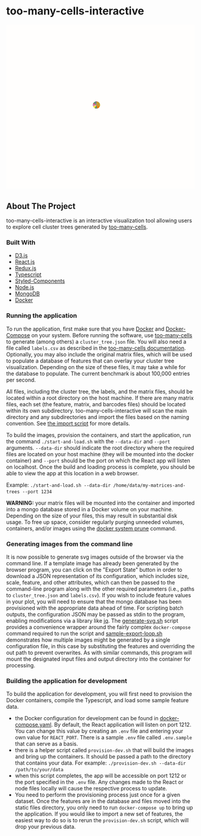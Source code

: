 # too-many-cells-interactive
![](screenshot.gif)

## About The Project

too-many-cells-interactive is an interactive visualization tool allowing users to explore cell cluster trees generated by [too-many-cells](https://github.com/GregorySchwartz/too-many-cells). 

### Built With

* [D3.js](https://d3js.org/)
* [React.js](https://reactjs.org/)
* [Redux.js](https://redux.js.org/)
* [Typescript](https://www.typescriptlang.org/)
* [Styled-Components](https://styled-components.com/)
* [Node.js](https://nodejs.org/en/)
* [MongoDB](https://mongodb.com/)
* [Docker](https://www.docker.com/)


### Running the application

To run the application, first make sure that you have [Docker](https://www.docker.com/) and [Docker-Compose](https://docs.docker.com/compose/install/) on your system. Before running the software, use [too-many-cells](https://github.com/GregorySchwartz/too-many-cells) to generate (among others) a `cluster_tree.json` file. You will also need a file called `labels.csv` as described in the [too-many-cells documentation](https://gregoryschwartz.github.io/too-many-cells/#:~:text=labels.csv). Optionally, you may also include the original matrix files, which will be used to populate a database of features that can overlay your cluster tree visualization. Depending on the size of these files, it may take a while for the database to populate. The current benchmark is about 100,000 entries per second.

All files, including the cluster tree, the labels, and the matrix files, should be located within a root directory on the host machine. If there are many matrix files, each set (the feature, matrix, and barcodes files) should be located within its own subdirectory. too-many-cells-interactive will scan the main directory and any subdirectories and import the files based on the naming convention. See [the import script](./node/import-matrix.py) for more details.

To build the images, provision the containers, and start the application, run the command `./start-and-load.sh` with the `--data-dir` and `--port` arguments. `--data-dir` should indicate the root directory where the required files are located on your host machine (they will be mounted into the docker container) and `--port` should be the port on which the React app will listen on localhost. Once the build and loading process is complete, you should be able to view the app at this location in a web browser.

Example: `./start-and-load.sh --data-dir /home/data/my-matrices-and-trees --port 1234` 

**WARNING:** your matrix files will be mounted into the container and imported into a mongo database stored in a Docker volume on your machine. Depending on the size of your files, this may result in substantial disk usage. To free up space, consider regularly purging unneeded volumes, containers, and/or images using the [docker system prune](https://docs.docker.com/engine/reference/commandline/system_prune/) command.


### Generating images from the command line

It is now possible to generate svg images outside of the browser via the command line. If a template image has already been generated by the browser program, you can click on the "Export State" button in order to download a JSON representation of its configuration, which includes size, scale, feature, and other attributes, which can then be passed to the command-line program along with the other required parameters (i.e., paths to `cluster_tree.json` and `labels.csv`). If you wish to include feature values in your plot, you will need to ensure that the mongo database has been provisioned with the appropriate data ahead of time. For scripting batch outputs, the configuration JSON may be passed as stdin to the program, enabling modifications via a library like [jq](https://stedolan.github.io/jq/manual/). The [generate-svg.sh](generate-svg.sh) script provides a convenience wrapper around the fairly complex `docker-compose` command required to run the script and [sample-export-loop.sh](sample-export-loop.sh) demonstrates how multiple images might be generated by a single configuration file, in this case by substituting the features and overriding the out path to prevent overwrites. As with similar commands, this program will mount the designated input files and output directory into the container for processing.  

### Building the application for development

To build the application for development, you will first need to provision the Docker containers, compile the Typescript, and load some sample feature data. 
  - the Docker configuration for development can be found in [docker-compose.yaml](./docker-compose.yaml). By default, the React application will listen on port 1212. You can change this value by creating an `.env` file and entering your own value for `REACT_PORT`. There is a sample `.env` file called `.env.sample` that can serve as a basis.
  - there is a helper script called `provision-dev.sh` that will build the images and bring up the containers. It should be passed a path to the directory that contains your data. For example: `./provision-dev.sh --data-dir /path/to/your/data`
  - when this script completes, the app will be accessible on port 1212 or the port specified in the `.env` file. Any changes made to the React or node files locally will cause the respective process to update.
  - You need to perform the provisioning process just once for a given dataset. Once the features are in the database and files moved into the static files directory, you only need to run `docker-compose up` to bring up the application. If you would like to import a new set of features, the easiest way to do so is to rerun the `provision-dev.sh` script, which will drop your previous data.
